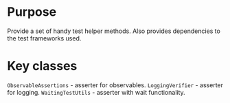 # Purpose
Provide a set of handy test helper methods.
Also provides dependencies to the test frameworks used.

# Key classes
`ObservableAssertions` - asserter for observables.
`LoggingVerifier` - asserter for logging.
`WaitingTestUtils` - asserter with wait functionality.
